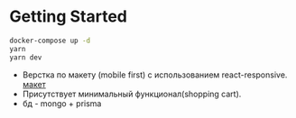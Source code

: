 # Getting Started

```bash
docker-compose up -d
yarn
yarn dev
```
- Верстка по макету (mobile first) с использованием react-responsive. 
[макет](./Avion.fig)
- Присутствует минимальный функционал(shopping cart). 
- бд - mongo + prisma

